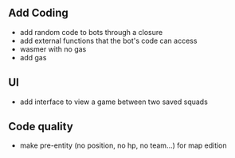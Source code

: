 Add Coding
----------

- add random code to bots through a closure
- add external functions that the bot's code can access
- wasmer with no gas
- add gas

UI
--

- add interface to view a game between two saved squads

Code quality
------------

- make pre-entity (no position, no hp, no team...) for map edition
